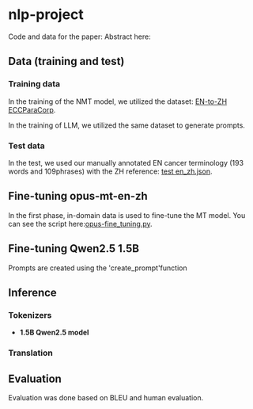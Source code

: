 # nlp-project
Code and data for the paper:
Abstract here:

## Data (training and test)
### Training data
In the training of the NMT model, we utilized the dataset: [EN-to-ZH ECCParaCorp](https://github.com/TIANQIXU1/nlp-project/blob/main/data/Ecc%20train%20phrases.csv).

In the training of LLM, we utilized the same dataset to generate prompts.
### Test data
In the test, we used our manually annotated EN cancer terminology (193 words and 109phrases) with the ZH reference: [test en_zh.json](https://github.com/TIANQIXU1/nlp-project/blob/main/data/test%20en_zh.json).

## Fine-tuning opus-mt-en-zh
In the first phase, in-domain data is used to fine-tune the MT model. You can see the script here:[opus-fine_tuning.py](https://github.com/TIANQIXU1/nlp-project/blob/main/opus-fine_tuning.py).
## Fine-tuning Qwen2.5 1.5B
Prompts are created using the 'create_prompt'function
## Inference

### Tokenizers
* **1.5B Qwen2.5 model**

### Translation

## Evaluation
Evaluation was done based on BLEU and human evaluation.
